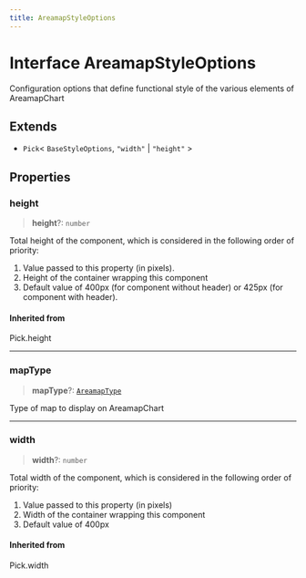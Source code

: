 ```yaml
---
title: AreamapStyleOptions
---
```


# Interface AreamapStyleOptions

Configuration options that define functional style of the various elements of AreamapChart

## Extends

- `Pick`\< `BaseStyleOptions`, `"width"` \| `"height"` \>

## Properties

### height

> **height**?: `number`

Total height of the component, which is considered in the following order of priority:

1. Value passed to this property (in pixels).
2. Height of the container wrapping this component
3. Default value of 400px (for component without header) or 425px (for component with header).

#### Inherited from

Pick.height

***

### mapType

> **mapType**?: [`AreamapType`](../../sdk-ui/type-aliases/type-alias.AreamapType.md)

Type of map to display on AreamapChart

***

### width

> **width**?: `number`

Total width of the component, which is considered in the following order of priority:

1. Value passed to this property (in pixels)
2. Width of the container wrapping this component
3. Default value of 400px

#### Inherited from

Pick.width
